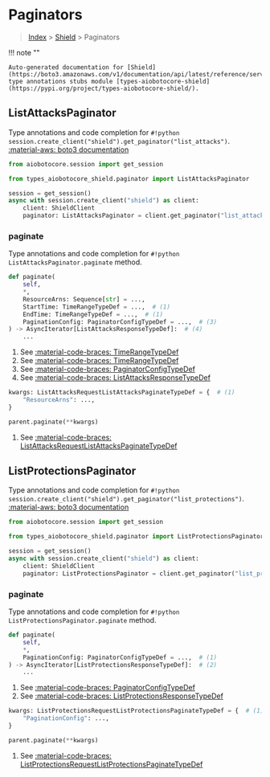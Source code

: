 # Paginators

> [Index](../README.md) > [Shield](./README.md) > Paginators

!!! note ""

    Auto-generated documentation for [Shield](https://boto3.amazonaws.com/v1/documentation/api/latest/reference/services/shield.html#Shield)
    type annotations stubs module [types-aiobotocore-shield](https://pypi.org/project/types-aiobotocore-shield/).

## ListAttacksPaginator

Type annotations and code completion for `#!python session.create_client("shield").get_paginator("list_attacks")`.
[:material-aws: boto3 documentation](https://boto3.amazonaws.com/v1/documentation/api/latest/reference/services/shield.html#Shield.Paginator.ListAttacks)

```python title="Usage example"
from aiobotocore.session import get_session

from types_aiobotocore_shield.paginator import ListAttacksPaginator

session = get_session()
async with session.create_client("shield") as client:
    client: ShieldClient
    paginator: ListAttacksPaginator = client.get_paginator("list_attacks")
```


### paginate

Type annotations and code completion for `#!python ListAttacksPaginator.paginate` method.

```python title="Method definition"
def paginate(
    self,
    *,
    ResourceArns: Sequence[str] = ...,
    StartTime: TimeRangeTypeDef = ...,  # (1)
    EndTime: TimeRangeTypeDef = ...,  # (1)
    PaginationConfig: PaginatorConfigTypeDef = ...,  # (3)
) -> AsyncIterator[ListAttacksResponseTypeDef]:  # (4)
    ...
```

1. See [:material-code-braces: TimeRangeTypeDef](./type_defs.md#timerangetypedef) 
2. See [:material-code-braces: TimeRangeTypeDef](./type_defs.md#timerangetypedef) 
3. See [:material-code-braces: PaginatorConfigTypeDef](./type_defs.md#paginatorconfigtypedef) 
4. See [:material-code-braces: ListAttacksResponseTypeDef](./type_defs.md#listattacksresponsetypedef) 


```python title="Usage example with kwargs"
kwargs: ListAttacksRequestListAttacksPaginateTypeDef = {  # (1)
    "ResourceArns": ...,
}

parent.paginate(**kwargs)
```

1. See [:material-code-braces: ListAttacksRequestListAttacksPaginateTypeDef](./type_defs.md#listattacksrequestlistattackspaginatetypedef) 
## ListProtectionsPaginator

Type annotations and code completion for `#!python session.create_client("shield").get_paginator("list_protections")`.
[:material-aws: boto3 documentation](https://boto3.amazonaws.com/v1/documentation/api/latest/reference/services/shield.html#Shield.Paginator.ListProtections)

```python title="Usage example"
from aiobotocore.session import get_session

from types_aiobotocore_shield.paginator import ListProtectionsPaginator

session = get_session()
async with session.create_client("shield") as client:
    client: ShieldClient
    paginator: ListProtectionsPaginator = client.get_paginator("list_protections")
```


### paginate

Type annotations and code completion for `#!python ListProtectionsPaginator.paginate` method.

```python title="Method definition"
def paginate(
    self,
    *,
    PaginationConfig: PaginatorConfigTypeDef = ...,  # (1)
) -> AsyncIterator[ListProtectionsResponseTypeDef]:  # (2)
    ...
```

1. See [:material-code-braces: PaginatorConfigTypeDef](./type_defs.md#paginatorconfigtypedef) 
2. See [:material-code-braces: ListProtectionsResponseTypeDef](./type_defs.md#listprotectionsresponsetypedef) 


```python title="Usage example with kwargs"
kwargs: ListProtectionsRequestListProtectionsPaginateTypeDef = {  # (1)
    "PaginationConfig": ...,
}

parent.paginate(**kwargs)
```

1. See [:material-code-braces: ListProtectionsRequestListProtectionsPaginateTypeDef](./type_defs.md#listprotectionsrequestlistprotectionspaginatetypedef) 
